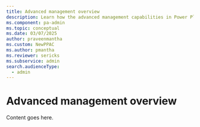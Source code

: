 ```yaml
---
title: Advanced management overview
description: Learn how the advanced management capabilities in Power Platform.
ms.component: pa-admin
ms.topic: conceptual
ms.date: 03/07/2025
author: praveenmantha
ms.custom: NewPPAC
ms.author: pmantha 
ms.reviewer: sericks
ms.subservice: admin
search.audienceType: 
  - admin
---
```


# Advanced management overview

Content goes here.
